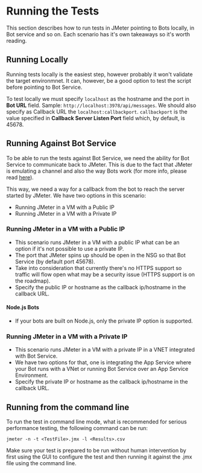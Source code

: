 # Running the Tests
This section describes how to run tests in JMeter pointing to Bots locally, in Bot service and so on. Each scenario has it's own takeaways so it's worth reading.

## Running Locally
Running tests locally is the easiest step, however probably it won't validate the target environmnet. It can, however, be a good option to test the script before pointing to Bot Service.

To test locally we must specify `localhost` as the hostname and the port in **Bot URL** field. Sample: `http://localhost:3978/api/messages`. We should also specify as Callback URL the `localhost:callbackport`. `callbackport` is the value specified in **Callback Server Listen Port** field which, by default, is 45678.

## Running Against Bot Service
To be able to run the tests against Bot Service, we need the ability for Bot Service to communicate back to JMeter. This is due to the fact that JMeter is emulating a channel and also the way Bots work (for more info, please read [here]('../why.md')).

This way, we need a way for a callback from the bot to reach the server started by JMeter. We have two options in this scenario: 

* Running JMeter in a VM with a Public IP 
* Running JMeter in a VM with a Private IP 

### Running JMeter in a VM with a Public IP 
* This scenario runs JMeter in a VM with a public IP what can be an option if it's not possible to use a private IP. 
* The port that JMeter spins up should be open in the NSG so that Bot Service (by default port 45678).
* Take into consideration that currently there's no HTTPS support so traffic will flow open what may be a security issue (HTTPS support is on the roadmap).
* Specify the public IP or hostname as the callback ip/hostname in the callback URL. 

#### Node.js Bots
* If your bots are built on Node.js, only the private IP option is supported.

### Running JMeter in a VM with a Private IP
* This scenario runs JMeter in a VM with a private IP in a VNET integrated with Bot Service. 
* We have two options for that, one is integrating the App Service where your Bot runs with a VNet or running Bot Service over an App Service Environment.
* Specify the private IP or hostname as the callback ip/hostname in the callback URL.

## Running from the command line
To run the test in command line mode, what is recommended for serious performance testing, the following command can be run:

`jmeter -n -t <TestFile>.jmx -l <Results>.csv`

Make sure your test is prepared to be run without human intervention by first using the GUI to configure the test and then running it against the .jmx file using the command line.